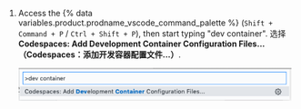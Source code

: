 1. Access the {% data variables.product.prodname_vscode_command_palette %} (`Shift + Command + P` / `Ctrl + Shift + P`), then start typing "dev container". 选择 **Codespaces: Add Development Container Configuration Files...（Codespaces：添加开发容器配置文件...）**.

   !["Codespaces: Add Development Container Configuration Files..." in the {% data variables.product.prodname_vscode_command_palette %}](/assets/images/help/codespaces/add-prebuilt-container-command.png)
